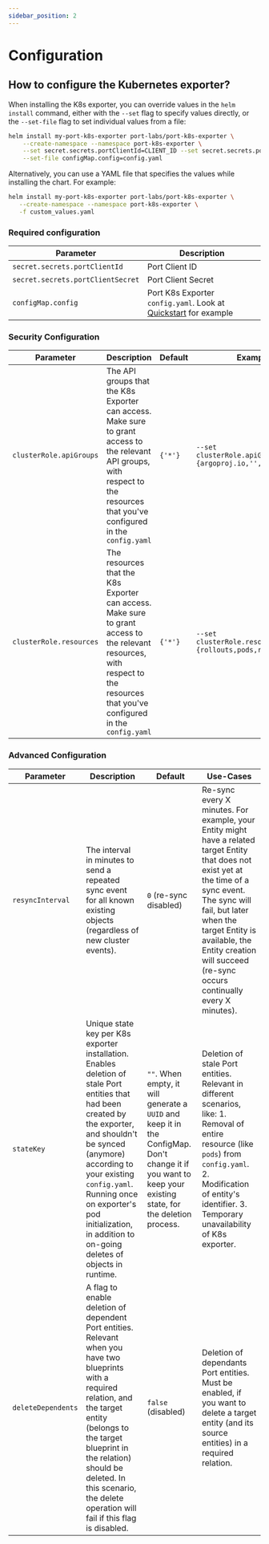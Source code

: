 ```yaml
---
sidebar_position: 2
---
```


# Configuration

## How to configure the Kubernetes exporter?

When installing the K8s exporter, you can override values in the `helm install` command, either with the `--set` flag to specify values directly, or the `--set-file` flag to set individual values from a file:

```bash showLineNumbers
helm install my-port-k8s-exporter port-labs/port-k8s-exporter \
    --create-namespace --namespace port-k8s-exporter \
    --set secret.secrets.portClientId=CLIENT_ID --set secret.secrets.portClientSecret=CLIENT_SECRET \
    --set-file configMap.config=config.yaml
```

Alternatively, you can use a YAML file that specifies the values while installing the chart. For example:

```bash showLineNumbers
helm install my-port-k8s-exporter port-labs/port-k8s-exporter \
   --create-namespace --namespace port-k8s-exporter \
   -f custom_values.yaml
```

### Required configuration

| Parameter                         | Description                                                                     |
| --------------------------------- | ------------------------------------------------------------------------------- |
| `secret.secrets.portClientId`     | Port Client ID                                                                  |
| `secret.secrets.portClientSecret` | Port Client Secret                                                              |
| `configMap.config`                | Port K8s Exporter `config.yaml`. Look at [Quickstart](./quickstart) for example |

### Security Configuration

| Parameter               | Description                                                                                                                                                                      | Default | Example                                                     |
| ----------------------- | -------------------------------------------------------------------------------------------------------------------------------------------------------------------------------- | ------- | ----------------------------------------------------------- |
| `clusterRole.apiGroups` | The API groups that the K8s Exporter can access. Make sure to grant access to the relevant API groups, with respect to the resources that you've configured in the `config.yaml` | `{'*'}` | `--set clusterRole.apiGroups="{argoproj.io,'',apps}"`       |
| `clusterRole.resources` | The resources that the K8s Exporter can access. Make sure to grant access to the relevant resources, with respect to the resources that you've configured in the `config.yaml`   | `{'*'}` | `--set clusterRole.resources="{rollouts,pods,replicasets}"` |

### Advanced Configuration

| Parameter          | Description                                                                                                                                                                                                                                                                                                      | Default                                                                                                                                                      | Use-Cases                                                                                                                                                                                                                                                                                   |
| ------------------ | ---------------------------------------------------------------------------------------------------------------------------------------------------------------------------------------------------------------------------------------------------------------------------------------------------------------- | ------------------------------------------------------------------------------------------------------------------------------------------------------------ | ------------------------------------------------------------------------------------------------------------------------------------------------------------------------------------------------------------------------------------------------------------------------------------------- |
| `resyncInterval`   | The interval in minutes to send a repeated sync event for all known existing objects (regardless of new cluster events).                                                                                                                                                                                         | `0` (re-sync disabled)                                                                                                                                       | Re-sync every X minutes. For example, your Entity might have a related target Entity that does not exist yet at the time of a sync event. The sync will fail, but later when the target Entity is available, the Entity creation will succeed (re-sync occurs continually every X minutes). |
| `stateKey`         | Unique state key per K8s exporter installation. Enables deletion of stale Port entities that had been created by the exporter, and shouldn't be synced (anymore) according to your existing `config.yaml`. Running once on exporter's pod initialization, in addition to on-going deletes of objects in runtime. | `""`. When empty, it will generate a `UUID` and keep it in the ConfigMap. Don't change it if you want to keep your existing state, for the deletion process. | Deletion of stale Port entities. Relevant in different scenarios, like: 1. Removal of entire resource (like `pods`) from `config.yaml`. 2. Modification of entity's identifier. 3. Temporary unavailability of K8s exporter.                                                                |
| `deleteDependents` | A flag to enable deletion of dependent Port entities. Relevant when you have two blueprints with a required relation, and the target entity (belongs to the target blueprint in the relation) should be deleted. In this scenario, the delete operation will fail if this flag is disabled.                      | `false` (disabled)                                                                                                                                           | Deletion of dependants Port entities. Must be enabled, if you want to delete a target entity (and its source entities) in a required relation.                                                                                                                                              |
